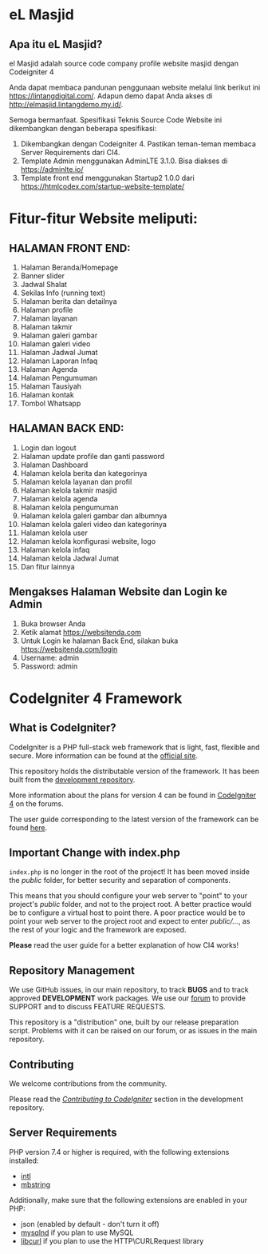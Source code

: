 # eL Masjid

## Apa itu eL Masjid?

el Masjid adalah source code company profile website masjid dengan Codeigniter 4

Anda dapat membaca pandunan penggunaan website melalui link berikut ini https://lintangdigital.com/. Adapun demo dapat Anda akses di http://elmasjid.lintangdemo.my.id/.

Semoga bermanfaat. Spesifikasi Teknis Source Code Website ini dikembangkan dengan beberapa spesifikasi:

1. Dikembangkan dengan Codeigniter 4. Pastikan teman-teman membaca Server Requirements dari CI4.
2. Template Admin menggunakan AdminLTE 3.1.0. Bisa diakses di https://adminlte.io/
3. Template front end menggunakan Startup2 1.0.0 dari https://htmlcodex.com/startup-website-template/

# Fitur-fitur Website meliputi:
## HALAMAN FRONT END:
1. Halaman Beranda/Homepage
2. Banner slider
3. Jadwal Shalat
4. Sekilas Info (running text)
5. Halaman berita dan detailnya
6. Halaman profile
7. Halaman layanan
8. Halaman takmir
9. Halaman galeri gambar
10. Halaman galeri video
11. Halaman Jadwal Jumat
12. Halaman Laporan Infaq
13. Halaman Agenda
14. Halaman Pengumuman
15. Halaman Tausiyah
16. Halaman kontak
17. Tombol Whatsapp
    
## HALAMAN BACK END:
1. Login dan logout
2. Halaman update profile dan ganti password
3. Halaman Dashboard
4. Halaman kelola berita dan kategorinya
5. Halaman kelola layanan dan profil
6. Halaman kelola takmir masjid
7. Halaman kelola agenda
8. Halaman kelola pengumuman
9. Halaman kelola galeri gambar dan albumnya
10. Halaman kelola galeri video dan kategorinya
11. Halaman kelola user
12. Halaman kelola konfigurasi website, logo
13. Halaman kelola infaq
14. Halaman kelola Jadwal Jumat
15. Dan fitur lainnya

## Mengakses Halaman Website dan Login ke Admin
1. Buka browser Anda
2. Ketik alamat https://websitenda.com
3. Untuk Login ke halaman Back End, silakan buka https://websitenda.com/login
4. Username: admin
5. Password: admin


# CodeIgniter 4 Framework

## What is CodeIgniter?

CodeIgniter is a PHP full-stack web framework that is light, fast, flexible and secure.
More information can be found at the [official site](https://codeigniter.com).

This repository holds the distributable version of the framework.
It has been built from the
[development repository](https://github.com/codeigniter4/CodeIgniter4).

More information about the plans for version 4 can be found in [CodeIgniter 4](https://forum.codeigniter.com/forumdisplay.php?fid=28) on the forums.

The user guide corresponding to the latest version of the framework can be found
[here](https://codeigniter4.github.io/userguide/).

## Important Change with index.php

`index.php` is no longer in the root of the project! It has been moved inside the *public* folder,
for better security and separation of components.

This means that you should configure your web server to "point" to your project's *public* folder, and
not to the project root. A better practice would be to configure a virtual host to point there. A poor practice would be to point your web server to the project root and expect to enter *public/...*, as the rest of your logic and the
framework are exposed.

**Please** read the user guide for a better explanation of how CI4 works!

## Repository Management

We use GitHub issues, in our main repository, to track **BUGS** and to track approved **DEVELOPMENT** work packages.
We use our [forum](http://forum.codeigniter.com) to provide SUPPORT and to discuss
FEATURE REQUESTS.

This repository is a "distribution" one, built by our release preparation script.
Problems with it can be raised on our forum, or as issues in the main repository.

## Contributing

We welcome contributions from the community.

Please read the [*Contributing to CodeIgniter*](https://github.com/codeigniter4/CodeIgniter4/blob/develop/CONTRIBUTING.md) section in the development repository.

## Server Requirements

PHP version 7.4 or higher is required, with the following extensions installed:

- [intl](http://php.net/manual/en/intl.requirements.php)
- [mbstring](http://php.net/manual/en/mbstring.installation.php)

Additionally, make sure that the following extensions are enabled in your PHP:

- json (enabled by default - don't turn it off)
- [mysqlnd](http://php.net/manual/en/mysqlnd.install.php) if you plan to use MySQL
- [libcurl](http://php.net/manual/en/curl.requirements.php) if you plan to use the HTTP\CURLRequest library
